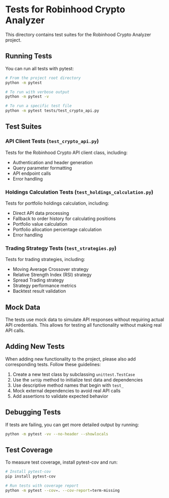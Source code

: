 # Tests for Robinhood Crypto Analyzer

This directory contains test suites for the Robinhood Crypto Analyzer project.

## Running Tests

You can run all tests with pytest:

```bash
# From the project root directory
python -m pytest

# To run with verbose output
python -m pytest -v

# To run a specific test file
python -m pytest tests/test_crypto_api.py
```

## Test Suites

### API Client Tests (`test_crypto_api.py`)

Tests for the Robinhood Crypto API client class, including:

- Authentication and header generation
- Query parameter formatting
- API endpoint calls
- Error handling

### Holdings Calculation Tests (`test_holdings_calculation.py`)

Tests for portfolio holdings calculation, including:

- Direct API data processing
- Fallback to order history for calculating positions
- Portfolio value calculation
- Portfolio allocation percentage calculation
- Error handling

### Trading Strategy Tests (`test_strategies.py`)

Tests for trading strategies, including:

- Moving Average Crossover strategy
- Relative Strength Index (RSI) strategy
- Spread Trading strategy
- Strategy performance metrics
- Backtest result validation

## Mock Data

The tests use mock data to simulate API responses without requiring actual API credentials. This allows for testing all functionality without making real API calls.

## Adding New Tests

When adding new functionality to the project, please also add corresponding tests. Follow these guidelines:

1. Create a new test class by subclassing `unittest.TestCase`
2. Use the `setUp` method to initialize test data and dependencies
3. Use descriptive method names that begin with `test_`
4. Mock external dependencies to avoid real API calls
5. Add assertions to validate expected behavior

## Debugging Tests

If tests are failing, you can get more detailed output by running:

```bash
python -m pytest -vv --no-header --showlocals
```

## Test Coverage

To measure test coverage, install pytest-cov and run:

```bash
# Install pytest-cov
pip install pytest-cov

# Run tests with coverage report
python -m pytest --cov=. --cov-report=term-missing
```
